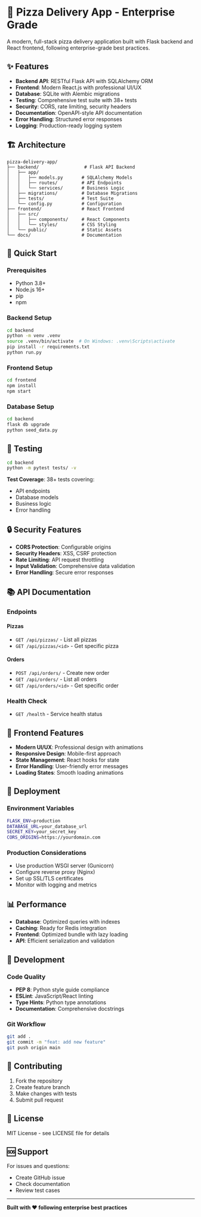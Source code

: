 # 🍕 Pizza Delivery App - Enterprise Grade

A modern, full-stack pizza delivery application built with Flask backend and React frontend, following enterprise-grade best practices.

## ✨ Features

- **Backend API**: RESTful Flask API with SQLAlchemy ORM
- **Frontend**: Modern React.js with professional UI/UX
- **Database**: SQLite with Alembic migrations
- **Testing**: Comprehensive test suite with 38+ tests
- **Security**: CORS, rate limiting, security headers
- **Documentation**: OpenAPI-style API documentation
- **Error Handling**: Structured error responses
- **Logging**: Production-ready logging system

## 🏗️ Architecture

```
pizza-delivery-app/
├── backend/                 # Flask API Backend
│   ├── app/
│   │   ├── models.py       # SQLAlchemy Models
│   │   ├── routes/         # API Endpoints
│   │   └── services/       # Business Logic
│   ├── migrations/         # Database Migrations
│   ├── tests/              # Test Suite
│   └── config.py           # Configuration
├── frontend/               # React Frontend
│   ├── src/
│   │   ├── components/     # React Components
│   │   └── styles/         # CSS Styling
│   └── public/             # Static Assets
└── docs/                   # Documentation
```

## 🚀 Quick Start

### Prerequisites
- Python 3.8+
- Node.js 16+
- pip
- npm

### Backend Setup
```bash
cd backend
python -m venv .venv
source .venv/bin/activate  # On Windows: .venv\Scripts\activate
pip install -r requirements.txt
python run.py
```

### Frontend Setup
```bash
cd frontend
npm install
npm start
```

### Database Setup
```bash
cd backend
flask db upgrade
python seed_data.py
```

## 🧪 Testing

```bash
cd backend
python -m pytest tests/ -v
```

**Test Coverage**: 38+ tests covering:
- API endpoints
- Database models
- Business logic
- Error handling

## 🔒 Security Features

- **CORS Protection**: Configurable origins
- **Security Headers**: XSS, CSRF protection
- **Rate Limiting**: API request throttling
- **Input Validation**: Comprehensive data validation
- **Error Handling**: Secure error responses

## 📚 API Documentation

### Endpoints

#### Pizzas
- `GET /api/pizzas/` - List all pizzas
- `GET /api/pizzas/<id>` - Get specific pizza

#### Orders
- `POST /api/orders/` - Create new order
- `GET /api/orders/` - List all orders
- `GET /api/orders/<id>` - Get specific order

### Health Check
- `GET /health` - Service health status

## 🎨 Frontend Features

- **Modern UI/UX**: Professional design with animations
- **Responsive Design**: Mobile-first approach
- **State Management**: React hooks for state
- **Error Handling**: User-friendly error messages
- **Loading States**: Smooth loading animations

## 🚀 Deployment

### Environment Variables
```bash
FLASK_ENV=production
DATABASE_URL=your_database_url
SECRET_KEY=your_secret_key
CORS_ORIGINS=https://yourdomain.com
```

### Production Considerations
- Use production WSGI server (Gunicorn)
- Configure reverse proxy (Nginx)
- Set up SSL/TLS certificates
- Monitor with logging and metrics

## 📊 Performance

- **Database**: Optimized queries with indexes
- **Caching**: Ready for Redis integration
- **Frontend**: Optimized bundle with lazy loading
- **API**: Efficient serialization and validation

## 🔧 Development

### Code Quality
- **PEP 8**: Python style guide compliance
- **ESLint**: JavaScript/React linting
- **Type Hints**: Python type annotations
- **Documentation**: Comprehensive docstrings

### Git Workflow
```bash
git add .
git commit -m "feat: add new feature"
git push origin main
```

## 🤝 Contributing

1. Fork the repository
2. Create feature branch
3. Make changes with tests
4. Submit pull request

## 📄 License

MIT License - see LICENSE file for details

## 🆘 Support

For issues and questions:
- Create GitHub issue
- Check documentation
- Review test cases

---

**Built with ❤️ following enterprise best practices**